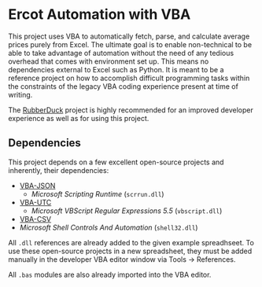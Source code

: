 # Ercot Automation with VBA
This project uses VBA to automatically fetch, parse, and calculate average prices purely from Excel. The ultimate goal is to enable non-technical to be able to take advantage of automation without the need of any tedious overhead that comes with environment set up. This means no dependencies external to Excel such as Python. It is meant to be a reference project on how to accomplish difficult programming tasks within the constraints of the legacy VBA coding experience present at time of writing.

The [RubberDuck](https://rubberduckvba.com/) project is highly recommended for an improved developer experience as well as for using this project.

## Dependencies
This project depends on a few excellent open-source projects and inherently, their dependencies:
- [VBA-JSON](https://github.com/VBA-tools/VBA-JSON)
  - _Microsoft Scripting Runtime_ (`scrrun.dll`)
- [VBA-UTC](https://github.com/VBA-tools/VBA-UTC/pull/7)
  - _Microsoft VBScript Regular Expressions 5.5_ (`vbscript.dll`)
- [VBA-CSV](https://github.com/sdkn104/VBA-CSV)
- _Microsoft Shell Controls And Automation_ (`shell32.dll`)

All `.dll` references are already added to the given example spreadhseet. To use these open-source projects in a new spreadsheet, they must be added manually in the developer VBA editor window via Tools -> References.

All `.bas` modules are also already imported into the VBA editor.
